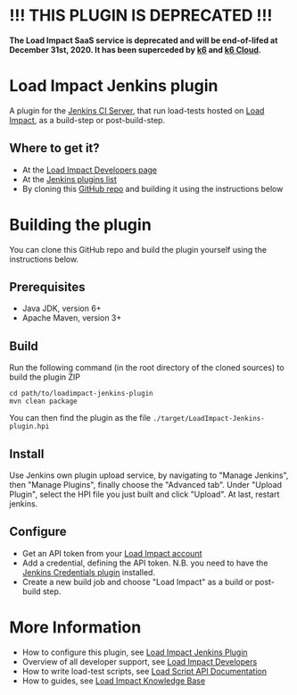 # !!! THIS PLUGIN IS DEPRECATED !!!

**The Load Impact SaaS service is deprecated and will be end-of-lifed at December 31st, 2020. It has been superceded by [k6](https://github.com/loadimpact/k6) and [k6 Cloud](https://k6.io/cloud).**

Load Impact Jenkins plugin
=========================

A plugin for the [Jenkins CI Server](https://jenkins-ci.org/), that run load-tests hosted on [Load Impact](https://loadimpact.com/), 
as a build-step or post-build-step.

Where to get it?
------------------
* At the [Load Impact Developers page](http://developers.loadimpact.com/continuous-delivery/index.html#li-docs-cd-jenkins)
* At the [Jenkins plugins list](https://wiki.jenkins-ci.org/display/JENKINS/Load+Impact+Plugin)
* By cloning this [GitHub repo](https://github.com/loadimpact/loadimpact-jenkins-plugin) and building it using the instructions below

Building the plugin
====
You can clone this GitHub repo and build the plugin yourself using the instructions below.

Prerequisites
----
* Java JDK, version 6+
* Apache Maven, version 3+

Build
----
Run the following command (in the root directory of the cloned sources) to build the plugin ZIP

    cd path/to/loadimpact-jenkins-plugin
    mvn clean package

You can then find the plugin as the file `./target/LoadImpact-Jenkins-plugin.hpi`

Install
----

Use Jenkins own plugin upload service, by navigating to "Manage Jenkins", then "Manage Plugins", finally choose the "Advanced tab".
Under "Upload Plugin", select the HPI file you just built and click "Upload". At last, restart jenkins.

Configure
----

* Get an API token from your [Load Impact account](https://loadimpact.com/account/)
* Add a credential, defining the API token. N.B. you need to have the [Jenkins Credentials plugin](https://wiki.jenkins-ci.org/display/JENKINS/Credentials+Plugin) installed.
* Create a new build job and choose "Load Impact" as a build or post-build step.

More Information
============

* How to configure this plugin, see [Load Impact Jenkins Plugin](http://developers.loadimpact.com/continuous-delivery/index.html#li-docs-cd-jenkins)
* Overview of all developer support, see [Load Impact Developers](http://developers.loadimpact.com/)
* How to write load-test scripts, see [Load Script API Documentation](https://loadimpact.com/load-script-api)
* How to guides, see [Load Impact Knowledge Base](http://support.loadimpact.com/)

